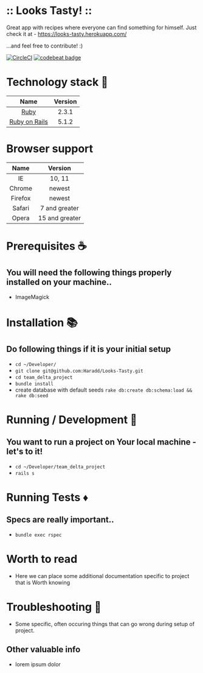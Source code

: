 # :: Looks Tasty! ::

Great app with recipes where everyone can find something for himself.
Just check it at - https://looks-tasty.herokuapp.com/

...and feel free to contribute! :)

[![CircleCI](https://circleci.com/gh/NetguruCodeCollege/team_delta_project.svg?style=svg)](https://circleci.com/gh/Haradd/Looks-Tasty)
[![codebeat badge](https://codebeat.co/badges/a4edade8-a5cd-4d06-be38-1fc8797868e3)](https://codebeat.co/projects/github-com-haradd-looks-tasty-master)

# Technology stack :gem:

Name |  Version |
| :--: | :---: |
| [Ruby](https://www.ruby-lang.org) | 2.3.1 |
| [Ruby on Rails](http://www.rubyonrails.org/) | 5.1.2 |

# Browser support

Name |  Version |
| :--: | :---: |
| IE | 10, 11 |
| Chrome | newest |
| Firefox | newest |
| Safari | 7 and greater |
| Opera | 15 and greater |

# Prerequisites :coffee:

## You will need the following things properly installed on your machine..

* ImageMagick

# Installation :books:

## Do following things if it is your initial setup

  * `cd ~/Developer/`
  * `git clone git@github.com:Haradd/Looks-Tasty.git`
  * `cd team_delta_project`
  * `bundle install`
  * create database with default seeds `rake db:create db:schema:load && rake db:seed`

# Running / Development :shoe:

## You want to run a project on Your local machine - let's to it!

  * `cd ~/Developer/team_delta_project`
  * `rails s`

# Running Tests :diamonds:

## Specs are really important..

  * `bundle exec rspec`



# Worth to read

  * Here we can place some additional documentation specific to project that is Worth
    knowing


# Troubleshooting :handbag:

  * Some specific, often occuring things that can go wrong during setup of project.

## Other valuable info

  * lorem ipsum dolor
